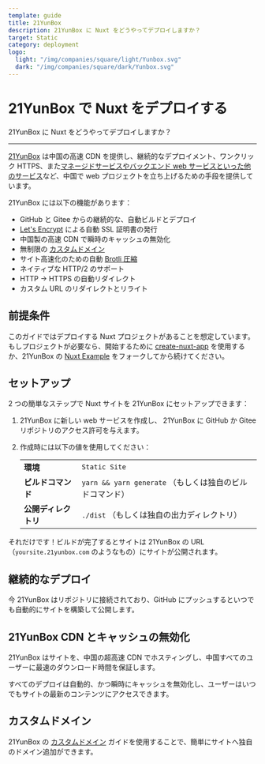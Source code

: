 ```yaml
---
template: guide
title: 21YunBox
description: 21YunBox に Nuxt をどうやってデプロイしますか？
target: Static
category: deployment
logo:
  light: "/img/companies/square/light/Yunbox.svg"
  dark: "/img/companies/square/dark/Yunbox.svg"
---
```

# 21YunBox で Nuxt をデプロイする

21YunBox に Nuxt をどうやってデプロイしますか？

---

[21YunBox](https://www.21yunbox.com) は中国の高速 CDN を提供し、継続的なデプロイメント、ワンクリック HTTPS、また[マネージドサービスやバックエンド web サービスといった他のサービス](https://www.21yunbox.com/docs/)など、中国で web プロジェクトを立ち上げるための手段を提供しています。

21YunBox には以下の機能があります：

- GitHub と Gitee からの継続的な、自動ビルドとデプロイ
- [Let's Encrypt](https://letsencrypt.org) による自動 SSL 証明書の発行
- 中国製の高速 CDN で瞬時のキャッシュの無効化
- 無制限の [カスタムドメイン](https://www.21yunbox.com/docs/#/custom-domains)
- サイト高速化のための自動 [Brotli 圧縮](https://en.wikipedia.org/wiki/Brotli)
- ネイティブな HTTP/2 のサポート
- HTTP → HTTPS の自動リダイレクト
- カスタム URL のリダイレクトとリライト

## 前提条件

このガイドではデプロイする Nuxt プロジェクトがあることを想定しています。もしプロジェクトが必要なら、開始するために [create-nuxt-app](https://github.com/nuxt/create-nuxt-app) を使用するか、21YunBox の [Nuxt Example](https://gitee.com/eryiyunbox-examples/nuxtjs) をフォークしてから続けてください。

## セットアップ

2 つの簡単なステップで Nuxt サイトを 21YunBox にセットアップできます：

1. 21YunBox に新しい web サービスを作成し、 21YunBox に GitHub か Gitee リポジトリのアクセス許可を与えます。
2. 作成時には以下の値を使用してください：

   |                       |                                                     |
   | --------------------- | --------------------------------------------------- |
   | **環境**               | `Static Site`                                       |
   | **ビルドコマンド**       | `yarn && yarn generate` （もしくは独自のビルドコマンド） |
   | **公開ディレクトリ**     | `./dist` （もしくは独自の出力ディレクトリ）               |

それだけです！ビルドが完了するとサイトは 21YunBox の URL（`yoursite.21yunbox.com` のようなもの）にサイトが公開されます。

## 継続的なデプロイ

今 21YunBox はリポジトリに接続されており、GitHub にプッシュするといつでも自動的にサイトを構築して公開します。

## 21YunBox CDN とキャッシュの無効化

21YunBox はサイトを、中国の超高速 CDN でホスティングし、中国すべてのユーザーに最速のダウンロード時間を保証します。

すべてのデプロイは自動的、かつ瞬時にキャッシュを無効化し、ユーザーはいつでもサイトの最新のコンテンツにアクセスできます。

## カスタムドメイン

21YunBox の [カスタムドメイン](https://www.21yunbox.com/docs/#/custom-domains) ガイドを使用することで、簡単にサイトへ独自のドメイン追加ができます。
